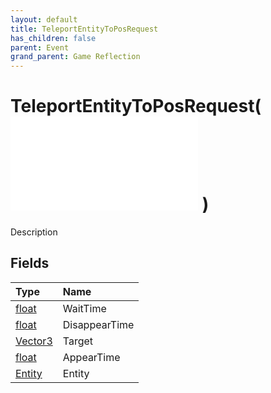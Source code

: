 ```yaml
---
layout: default
title: TeleportEntityToPosRequest
has_children: false
parent: Event
grand_parent: Game Reflection
---
```

# TeleportEntityToPosRequest( ![ EntityEventBase ](/game-reflection/events/entity_event_base.md) )
Description 

## Fields
| Type | Name |
|:-------------|:--------------|
| [float](/game-reflection/components/float.md) | WaitTime |
| [float](/game-reflection/components/float.md) | DisappearTime |
| [Vector3](/game-reflection/classes/vector3.md) | Target |
| [float](/game-reflection/components/float.md) | AppearTime |
| [Entity](/game-reflection/classes/entity.md) | Entity |
